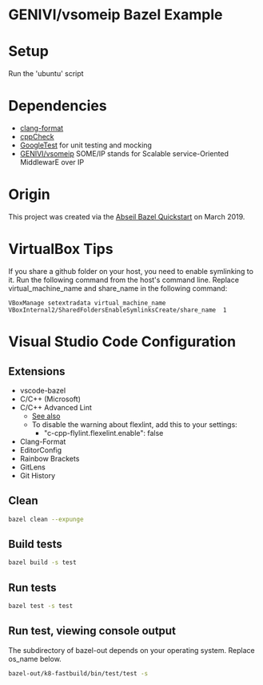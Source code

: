 # GENIVI/vsomeip Bazel Example

# Setup

Run the 'ubuntu' script

# Dependencies

- [clang-format](https://stackoverflow.com/questions/20756924/how-can-i-install-clang-format-in-ubuntu)
- [cppCheck](http://cppcheck.sourceforge.net)
- [GoogleTest](https://github.com/google/googletest) for unit testing and mocking
- [GENIVI/vsomeip](https://github.com/GENIVI/vsomeip) SOME/IP stands for Scalable service-Oriented MiddlewarE over IP

# Origin

This project was created via the [Abseil Bazel Quickstart](https://abseil.io/docs/cpp/quickstart) on March 2019.

# VirtualBox Tips

If you share a github folder on your host, you need to enable symlinking to it. Run the following command from the host's command line. Replace virtual_machine_name and share_name in the following command:

```
VBoxManage setextradata virtual_machine_name VBoxInternal2/SharedFoldersEnableSymlinksCreate/share_name  1
```

# Visual Studio Code Configuration

## Extensions

- vscode-bazel
- C/C++ (Microsoft)
- C/C++ Advanced Lint
    - [See also](https://stackoverflow.com/questions/45160650/why-do-i-get-error-messages-like-unable-to-activate-xx-analyzer-in-vscode)
    - To disable the warning about flexlint, add this to your settings:
        - "c-cpp-flylint.flexelint.enable": false
- Clang-Format
- EditorConfig
- Rainbow Brackets
- GitLens
- Git History

## Clean

```bash
bazel clean --expunge
```

## Build tests

```bash
bazel build -s test
```

## Run tests

```bash
bazel test -s test
```

## Run test, viewing console output

The subdirectory of bazel-out depends on your operating system. Replace os_name below.

```bash
bazel-out/k8-fastbuild/bin/test/test -s
```
